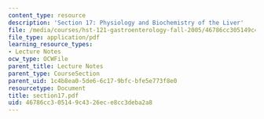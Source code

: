 ```yaml
---
content_type: resource
description: 'Section 17: Physiology and Biochemistry of the Liver'
file: /media/courses/hst-121-gastroenterology-fall-2005/46786cc305149c4326ece8cc3deba2a8_section17.pdf
file_type: application/pdf
learning_resource_types:
- Lecture Notes
ocw_type: OCWFile
parent_title: Lecture Notes
parent_type: CourseSection
parent_uid: 1c4b8ea0-5de6-6c17-9bfc-bfe5e773f8e0
resourcetype: Document
title: section17.pdf
uid: 46786cc3-0514-9c43-26ec-e8cc3deba2a8
---
```

